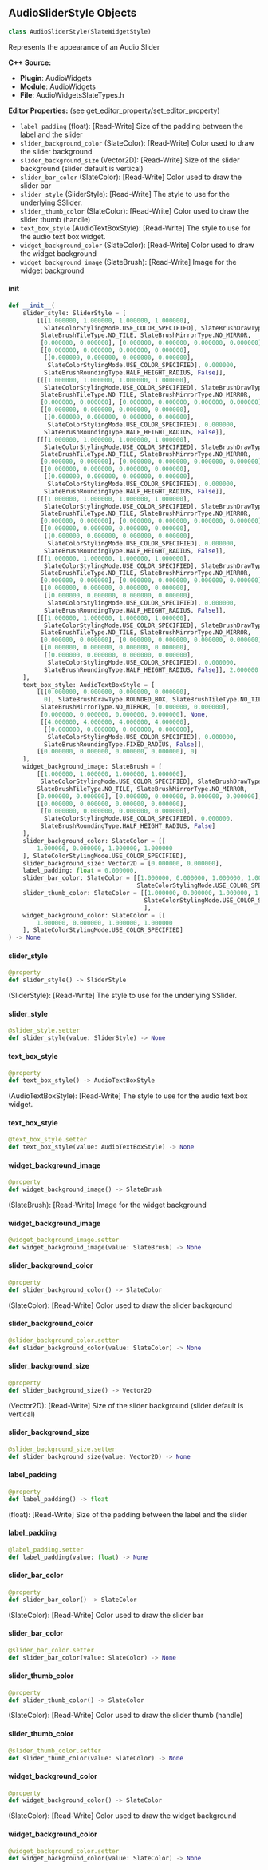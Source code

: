 ## AudioSliderStyle Objects

```python
class AudioSliderStyle(SlateWidgetStyle)
```

Represents the appearance of an Audio Slider

**C++ Source:**

- **Plugin**: AudioWidgets
- **Module**: AudioWidgets
- **File**: AudioWidgetsSlateTypes.h

**Editor Properties:** (see get_editor_property/set_editor_property)

- ``label_padding`` (float):  [Read-Write] Size of the padding between the label and the slider
- ``slider_background_color`` (SlateColor):  [Read-Write] Color used to draw the slider background
- ``slider_background_size`` (Vector2D):  [Read-Write] Size of the slider background (slider default is vertical)
- ``slider_bar_color`` (SlateColor):  [Read-Write] Color used to draw the slider bar
- ``slider_style`` (SliderStyle):  [Read-Write] The style to use for the underlying SSlider.
- ``slider_thumb_color`` (SlateColor):  [Read-Write] Color used to draw the slider thumb (handle)
- ``text_box_style`` (AudioTextBoxStyle):  [Read-Write] The style to use for the audio text box widget.
- ``widget_background_color`` (SlateColor):  [Read-Write] Color used to draw the widget background
- ``widget_background_image`` (SlateBrush):  [Read-Write] Image for the widget background

<a id="unreal.AudioSliderStyle.__init__"></a>

#### __init__

```python
def __init__(
    slider_style: SliderStyle = [
        [[[1.000000, 1.000000, 1.000000, 1.000000],
          SlateColorStylingMode.USE_COLOR_SPECIFIED], SlateBrushDrawType.IMAGE,
         SlateBrushTileType.NO_TILE, SlateBrushMirrorType.NO_MIRROR,
         [0.000000, 0.000000], [0.000000, 0.000000, 0.000000, 0.000000], None,
         [[0.000000, 0.000000, 0.000000, 0.000000],
          [[0.000000, 0.000000, 0.000000, 0.000000],
           SlateColorStylingMode.USE_COLOR_SPECIFIED], 0.000000,
          SlateBrushRoundingType.HALF_HEIGHT_RADIUS, False]],
        [[[1.000000, 1.000000, 1.000000, 1.000000],
          SlateColorStylingMode.USE_COLOR_SPECIFIED], SlateBrushDrawType.IMAGE,
         SlateBrushTileType.NO_TILE, SlateBrushMirrorType.NO_MIRROR,
         [0.000000, 0.000000], [0.000000, 0.000000, 0.000000, 0.000000], None,
         [[0.000000, 0.000000, 0.000000, 0.000000],
          [[0.000000, 0.000000, 0.000000, 0.000000],
           SlateColorStylingMode.USE_COLOR_SPECIFIED], 0.000000,
          SlateBrushRoundingType.HALF_HEIGHT_RADIUS, False]],
        [[[1.000000, 1.000000, 1.000000, 1.000000],
          SlateColorStylingMode.USE_COLOR_SPECIFIED], SlateBrushDrawType.IMAGE,
         SlateBrushTileType.NO_TILE, SlateBrushMirrorType.NO_MIRROR,
         [0.000000, 0.000000], [0.000000, 0.000000, 0.000000, 0.000000], None,
         [[0.000000, 0.000000, 0.000000, 0.000000],
          [[0.000000, 0.000000, 0.000000, 0.000000],
           SlateColorStylingMode.USE_COLOR_SPECIFIED], 0.000000,
          SlateBrushRoundingType.HALF_HEIGHT_RADIUS, False]],
        [[[1.000000, 1.000000, 1.000000, 1.000000],
          SlateColorStylingMode.USE_COLOR_SPECIFIED], SlateBrushDrawType.IMAGE,
         SlateBrushTileType.NO_TILE, SlateBrushMirrorType.NO_MIRROR,
         [0.000000, 0.000000], [0.000000, 0.000000, 0.000000, 0.000000], None,
         [[0.000000, 0.000000, 0.000000, 0.000000],
          [[0.000000, 0.000000, 0.000000, 0.000000],
           SlateColorStylingMode.USE_COLOR_SPECIFIED], 0.000000,
          SlateBrushRoundingType.HALF_HEIGHT_RADIUS, False]],
        [[[1.000000, 1.000000, 1.000000, 1.000000],
          SlateColorStylingMode.USE_COLOR_SPECIFIED], SlateBrushDrawType.IMAGE,
         SlateBrushTileType.NO_TILE, SlateBrushMirrorType.NO_MIRROR,
         [0.000000, 0.000000], [0.000000, 0.000000, 0.000000, 0.000000], None,
         [[0.000000, 0.000000, 0.000000, 0.000000],
          [[0.000000, 0.000000, 0.000000, 0.000000],
           SlateColorStylingMode.USE_COLOR_SPECIFIED], 0.000000,
          SlateBrushRoundingType.HALF_HEIGHT_RADIUS, False]],
        [[[1.000000, 1.000000, 1.000000, 1.000000],
          SlateColorStylingMode.USE_COLOR_SPECIFIED], SlateBrushDrawType.IMAGE,
         SlateBrushTileType.NO_TILE, SlateBrushMirrorType.NO_MIRROR,
         [0.000000, 0.000000], [0.000000, 0.000000, 0.000000, 0.000000], None,
         [[0.000000, 0.000000, 0.000000, 0.000000],
          [[0.000000, 0.000000, 0.000000, 0.000000],
           SlateColorStylingMode.USE_COLOR_SPECIFIED], 0.000000,
          SlateBrushRoundingType.HALF_HEIGHT_RADIUS, False]], 2.000000
    ],
    text_box_style: AudioTextBoxStyle = [
        [[[0.000000, 0.000000, 0.000000, 0.000000],
          0], SlateBrushDrawType.ROUNDED_BOX, SlateBrushTileType.NO_TILE,
         SlateBrushMirrorType.NO_MIRROR, [0.000000, 0.000000],
         [0.000000, 0.000000, 0.000000, 0.000000], None,
         [[4.000000, 4.000000, 4.000000, 4.000000],
          [[0.000000, 0.000000, 0.000000, 0.000000],
           SlateColorStylingMode.USE_COLOR_SPECIFIED], 0.000000,
          SlateBrushRoundingType.FIXED_RADIUS, False]],
        [[0.000000, 0.000000, 0.000000, 0.000000], 0]
    ],
    widget_background_image: SlateBrush = [
        [[1.000000, 1.000000, 1.000000, 1.000000],
         SlateColorStylingMode.USE_COLOR_SPECIFIED], SlateBrushDrawType.IMAGE,
        SlateBrushTileType.NO_TILE, SlateBrushMirrorType.NO_MIRROR,
        [0.000000, 0.000000], [0.000000, 0.000000, 0.000000, 0.000000], None,
        [[0.000000, 0.000000, 0.000000, 0.000000],
         [[0.000000, 0.000000, 0.000000, 0.000000],
          SlateColorStylingMode.USE_COLOR_SPECIFIED], 0.000000,
         SlateBrushRoundingType.HALF_HEIGHT_RADIUS, False]
    ],
    slider_background_color: SlateColor = [[
        1.000000, 0.000000, 1.000000, 1.000000
    ], SlateColorStylingMode.USE_COLOR_SPECIFIED],
    slider_background_size: Vector2D = [0.000000, 0.000000],
    label_padding: float = 0.000000,
    slider_bar_color: SlateColor = [[1.000000, 0.000000, 1.000000, 1.000000],
                                    SlateColorStylingMode.USE_COLOR_SPECIFIED],
    slider_thumb_color: SlateColor = [[1.000000, 0.000000, 1.000000, 1.000000],
                                      SlateColorStylingMode.USE_COLOR_SPECIFIED
                                      ],
    widget_background_color: SlateColor = [[
        1.000000, 0.000000, 1.000000, 1.000000
    ], SlateColorStylingMode.USE_COLOR_SPECIFIED]
) -> None
```

<a id="unreal.AudioSliderStyle.slider_style"></a>

#### slider_style

```python
@property
def slider_style() -> SliderStyle
```

(SliderStyle):  [Read-Write] The style to use for the underlying SSlider.

<a id="unreal.AudioSliderStyle.slider_style"></a>

#### slider_style

```python
@slider_style.setter
def slider_style(value: SliderStyle) -> None
```

<a id="unreal.AudioSliderStyle.text_box_style"></a>

#### text_box_style

```python
@property
def text_box_style() -> AudioTextBoxStyle
```

(AudioTextBoxStyle):  [Read-Write] The style to use for the audio text box widget.

<a id="unreal.AudioSliderStyle.text_box_style"></a>

#### text_box_style

```python
@text_box_style.setter
def text_box_style(value: AudioTextBoxStyle) -> None
```

<a id="unreal.AudioSliderStyle.widget_background_image"></a>

#### widget_background_image

```python
@property
def widget_background_image() -> SlateBrush
```

(SlateBrush):  [Read-Write] Image for the widget background

<a id="unreal.AudioSliderStyle.widget_background_image"></a>

#### widget_background_image

```python
@widget_background_image.setter
def widget_background_image(value: SlateBrush) -> None
```

<a id="unreal.AudioSliderStyle.slider_background_color"></a>

#### slider_background_color

```python
@property
def slider_background_color() -> SlateColor
```

(SlateColor):  [Read-Write] Color used to draw the slider background

<a id="unreal.AudioSliderStyle.slider_background_color"></a>

#### slider_background_color

```python
@slider_background_color.setter
def slider_background_color(value: SlateColor) -> None
```

<a id="unreal.AudioSliderStyle.slider_background_size"></a>

#### slider_background_size

```python
@property
def slider_background_size() -> Vector2D
```

(Vector2D):  [Read-Write] Size of the slider background (slider default is vertical)

<a id="unreal.AudioSliderStyle.slider_background_size"></a>

#### slider_background_size

```python
@slider_background_size.setter
def slider_background_size(value: Vector2D) -> None
```

<a id="unreal.AudioSliderStyle.label_padding"></a>

#### label_padding

```python
@property
def label_padding() -> float
```

(float):  [Read-Write] Size of the padding between the label and the slider

<a id="unreal.AudioSliderStyle.label_padding"></a>

#### label_padding

```python
@label_padding.setter
def label_padding(value: float) -> None
```

<a id="unreal.AudioSliderStyle.slider_bar_color"></a>

#### slider_bar_color

```python
@property
def slider_bar_color() -> SlateColor
```

(SlateColor):  [Read-Write] Color used to draw the slider bar

<a id="unreal.AudioSliderStyle.slider_bar_color"></a>

#### slider_bar_color

```python
@slider_bar_color.setter
def slider_bar_color(value: SlateColor) -> None
```

<a id="unreal.AudioSliderStyle.slider_thumb_color"></a>

#### slider_thumb_color

```python
@property
def slider_thumb_color() -> SlateColor
```

(SlateColor):  [Read-Write] Color used to draw the slider thumb (handle)

<a id="unreal.AudioSliderStyle.slider_thumb_color"></a>

#### slider_thumb_color

```python
@slider_thumb_color.setter
def slider_thumb_color(value: SlateColor) -> None
```

<a id="unreal.AudioSliderStyle.widget_background_color"></a>

#### widget_background_color

```python
@property
def widget_background_color() -> SlateColor
```

(SlateColor):  [Read-Write] Color used to draw the widget background

<a id="unreal.AudioSliderStyle.widget_background_color"></a>

#### widget_background_color

```python
@widget_background_color.setter
def widget_background_color(value: SlateColor) -> None
```

<a id="unreal.AudioRadialSliderStyle"></a>